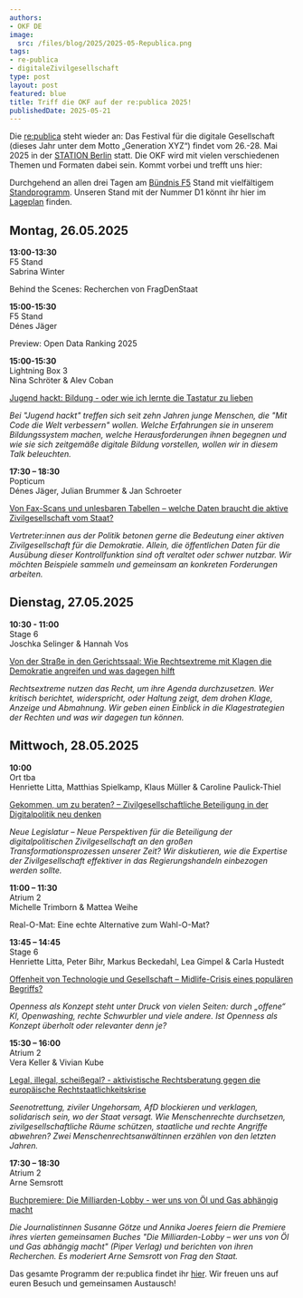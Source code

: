 ```yaml
---
authors:
- OKF DE
image:
  src: /files/blog/2025/2025-05-Republica.png
tags:
- re-publica
- digitaleZivilgesellschaft
type: post
layout: post
featured: blue
title: Triff die OKF auf der re:publica 2025!
publishedDate: 2025-05-21
---
```


Die [re:publica](https://re-publica.com/de) steht wieder an: Das Festival für die digitale Gesellschaft (dieses Jahr unter dem Motto „Generation XYZ“) findet vom 26.-28. Mai 2025 in der [STATION Berlin](https://www.station-berlin.de/de/lage-anfahrt/lage.html) statt. Die OKF wird mit vielen verschiedenen Themen und Formaten dabei sein. Kommt vorbei und trefft uns hier:

Durchgehend an allen drei Tagen am [Bündnis F5](https://buendnis-f5.de/) Stand mit vielfältigem [Standprogramm](https://re-publica.com/de/standprogramm?field_date_value=1&has_partner=3003). Unseren Stand mit der Nummer D1 könnt ihr hier im [Lageplan](https://re-publica.com/de/lageplan) finden.

## Montag, 26.05.2025

**13:00-13:30**<br>
F5 Stand<br>
Sabrina Winter<br>

Behind the Scenes: Recherchen von FragDenStaat

**15:00-15:30**<br>
F5 Stand<br>
Dénes Jäger<br>

Preview: Open Data Ranking 2025

**15:00-15:30**<br>
Lightning Box 3<br>
Nina Schröter & Alev Coban<br>

[Jugend hackt: Bildung - oder wie ich lernte die Tastatur zu lieben](https://re-publica.com/de/session/jugend-hackt-bildung-oder-wie-ich-lernte-die-tastatur-zu-lieben)

*Bei "Jugend hackt" treffen sich seit zehn Jahren junge Menschen, die "Mit Code die Welt verbessern" wollen. Welche Erfahrungen sie in unserem Bildungssystem machen, welche Herausforderungen ihnen begegnen und wie sie sich zeitgemäße digitale Bildung vorstellen, wollen wir in diesem Talk beleuchten.*

**17:30 – 18:30**<br>
Popticum<br>
Dénes Jäger, Julian Brummer & Jan Schroeter<br>

[Von Fax-Scans und unlesbaren Tabellen – welche Daten braucht die aktive Zivilgesellschaft vom Staat?](https://re-publica.com/de/session/von-fax-scans-und-unlesbaren-tabellen-welche-daten-braucht-die-aktive-zivilgesellschaft-vom)

*Vertreter:innen aus der Politik betonen gerne die Bedeutung einer aktiven Zivilgesellschaft für die Demokratie. Allein, die öffentlichen Daten für die Ausübung dieser Kontrollfunktion sind oft veraltet oder schwer nutzbar. Wir möchten Beispiele sammeln und gemeinsam an konkreten Forderungen arbeiten.*


## Dienstag, 27.05.2025

**10:30 - 11:00**<br>
Stage 6<br>
Joschka Selinger & Hannah Vos<br>

[Von der Straße in den Gerichtssaal: Wie Rechtsextreme mit Klagen die Demokratie angreifen und was dagegen hilft](https://www.re-publica.com/de/session/von-der-strasse-den-gerichtssaal-wie-rechtextreme-mit-klagen-die-demokratie-angreifen-und)

*Rechtsextreme nutzen das Recht, um ihre Agenda durchzusetzen. Wer kritisch berichtet, widerspricht, oder Haltung zeigt, dem drohen Klage, Anzeige und Abmahnung. Wir geben einen Einblick in die Klagestrategien der Rechten und was wir dagegen tun können.* 

## Mittwoch, 28.05.2025

**10:00**<br>
Ort tba<br>
Henriette Litta, Matthias Spielkamp, Klaus Müller & Caroline Paulick-Thiel<br>

[Gekommen, um zu beraten? – Zivilgesellschaftliche Beteiligung in der Digitalpolitik neu denken](https://re-publica.com/de/session/gekommen-um-zu-beraten-zivilgesellschaftliche-beteiligung-der-digitalpolitik-neu-denken)

*Neue Legislatur – Neue Perspektiven für die Beteiligung der digitalpolitischen Zivilgesellschaft an den großen Transformationsprozessen unserer Zeit?
Wir diskutieren, wie die Expertise der Zivilgesellschaft effektiver in das Regierungshandeln einbezogen werden sollte.*

**11:00 – 11:30**<br>
Atrium 2<br>
Michelle Trimborn & Mattea Weihe<br>

Real-O-Mat: Eine echte Alternative zum Wahl-O-Mat?

**13:45 – 14:45**<br>
Stage 6<br>
Henriette Litta, Peter Bihr, Markus Beckedahl, Lea Gimpel & Carla Hustedt<br>

[Offenheit von Technologie und Gesellschaft – Midlife-Crisis eines populären Begriffs?](https://re-publica.com/de/session/offenheit-von-technologie-und-gesellschaft-midlife-crisis-eines-populaeren-begriffs)

*Openness als Konzept steht unter Druck von vielen Seiten: durch „offene“ KI, Openwashing, rechte Schwurbler und viele andere. Ist Openness als Konzept überholt oder relevanter denn je?*

**15:30 – 16:00**<br>
Atrium 2<br>
Vera Keller & Vivian Kube<br>

[Legal, illegal, scheißegal? - aktivistische Rechtsberatung gegen die europäische Rechtstaatlichkeitskrise](https://re-publica.com/de/session/legal-illegal-scheissegal-aktivistische-rechtsberatung-gegen-die-europaeische)

*Seenotrettung, ziviler Ungehorsam, AfD blockieren und verklagen, solidarisch sein, wo der Staat versagt. Wie Menschenrechte durchsetzen, zivilgesellschaftliche Räume schützen, staatliche und rechte Angriffe abwehren? Zwei Menschenrechtsanwältinnen erzählen von den letzten Jahren.*

**17:30 – 18:30**<br>
Atrium 2<br>
Arne Semsrott<br>

[Buchpremiere: Die Milliarden-Lobby - wer uns von Öl und Gas abhängig macht](https://re-publica.com/de/session/buchpremiere-die-milliarden-lobby-wer-uns-von-oel-und-gas-abhaengig-macht)

*Die Journalistinnen Susanne Götze und Annika Joeres feiern die Premiere ihres vierten gemeinsamen Buches "Die Milliarden-Lobby – wer uns von Öl und Gas abhängig macht" (Piper Verlag) und berichten von ihren Recherchen. Es moderiert Arne Semsrott von Frag den Staat.*

Das gesamte Programm der re:publica findet ihr [hier](https://re-publica.com/de/schedule?day=2025-05-26). Wir freuen uns auf euren Besuch und gemeinsamen Austausch!
